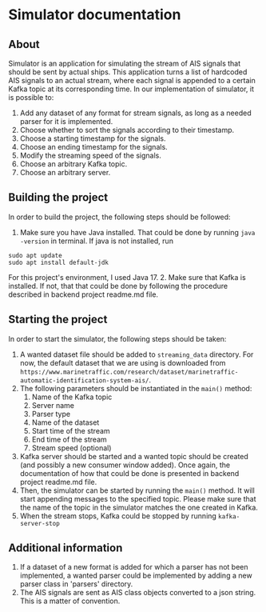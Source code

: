 # Simulator documentation
## About
Simulator is an application for simulating the stream of AIS signals that should be sent by actual ships. This application turns a list of hardcoded AIS signals to an actual stream, where each signal is appended to a certain Kafka topic at its corresponding time. In our implementation of simulator, it is possible to:
1. Add any dataset of any format for stream signals, as long as a needed parser for it is implemented.
2. Choose whether to sort the signals according to their timestamp.
3. Choose a starting timestamp for the signals.
4. Choose an ending timestamp for the signals.
5. Modify the streaming speed of the signals. 
6. Choose an arbitrary Kafka topic.
7. Choose an arbitrary server.

## Building the project

In order to build the project, the following steps should be followed:
1. Make sure you have Java installed. That could be done by running `java -version` in terminal. If java is not installed, run 
```
sudo apt update
sudo apt install default-jdk
 ``` 
For this project's environment, I used Java 17.
2. Make sure that Kafka is installed. If not, that that could be done by following the procedure described in backend project readme.md file. 

## Starting the project

In order to start the simulator, the following steps should be taken:
1. A wanted dataset file should be added to `streaming_data` directory. For now, the default dataset that we are using is downloaded from `https://www.marinetraffic.com/research/dataset/marinetraffic-automatic-identification-system-ais/`.
2. The following parameters should be instantiated in the `main()` method:
   1. Name of the Kafka topic
   2. Server name
   3. Parser type
   4. Name of the dataset
   5. Start time of the stream
   6. End time of the stream
   7. Stream speed (optional)
3. Kafka server should be started and a wanted topic should be created (and possibly a new consumer window added). Once again, the documentation of how that could be done is presented in backend project readme.md file.
4. Then, the simulator can be started by running the `main()` method. It will start appending messages to the specified topic. Please make sure that the name of the topic in the simulator matches the one created in Kafka.
5. When the stream stops, Kafka could be stopped by running `kafka-server-stop`

## Additional information
1. If a dataset of a new format is added for which a parser has not been implemented, a wanted parser could be implemented by adding a new parser class in 'parsers' directory.
2. The AIS signals are sent as AIS class objects converted to a json string. This is a matter of convention.

   


